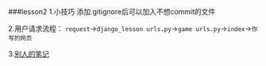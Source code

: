 ###lesson2
1.小技巧 添加.gitignore后可以加入不想commit的文件

2.用户请求流程：
`request`->`django_lesson urls.py`->`game urls.py`->`index`->`你写的网页`

3.[别人的笔记](https://www.acwing.com/solution/content/73097/)
